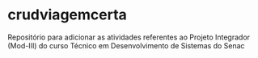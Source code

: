 # crudviagemcerta
Repositório para adicionar as atividades referentes ao Projeto Integrador (Mod-III) do curso Técnico em Desenvolvimento de Sistemas do Senac
